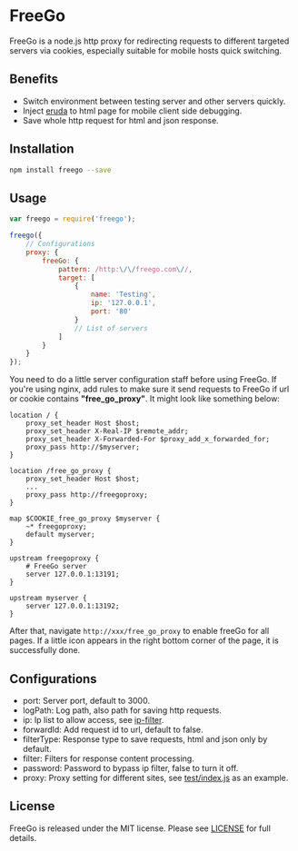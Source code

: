 # FreeGo

FreeGo is a node.js http proxy for redirecting requests to different targeted
servers via cookies, especially suitable for mobile hosts quick switching.

## Benefits

* Switch environment between testing server and other servers quickly.
* Inject [eruda](https://github.com/liriliri/eruda) to html page for mobile
  client side debugging.
* Save whole http request for html and json response.

## Installation

```bash
npm install freego --save
```

## Usage

```javascript
var freego = require('freego');

freego({
    // Configurations
    proxy: {
        freeGo: {
            pattern: /http:\/\/freego.com\//,
            target: [
                {
                    name: 'Testing',
                    ip: '127.0.0.1',
                    port: '80'
                }
                // List of servers
            ]
        }
    }
});
```

You need to do a little server configuration staff before using FreeGo. If
you're using nginx, add rules to make sure it send requests to FreeGo if url or
cookie contains **"free_go_proxy"**. It might look like something below:

```
location / {
    proxy_set_header Host $host;
    proxy_set_header X-Real-IP $remote_addr;
    proxy_set_header X-Forwarded-For $proxy_add_x_forwarded_for;
    proxy_pass http://$myserver;
}

location /free_go_proxy {
    proxy_set_header Host $host;
    ...
    proxy_pass http://freegoproxy;
}

map $COOKIE_free_go_proxy $myserver {
    ~* freegoproxy;
    default myserver;
}

upstream freegoproxy {
    # FreeGo server
    server 127.0.0.1:13191;
}

upstream myserver {
    server 127.0.0.1:13192;
}
```

After that, navigate `http://xxx/free_go_proxy` to enable freeGo for all pages.
If a little icon appears in the right bottom corner of the page, it is
successfully done.

## Configurations

* port: Server port, default to 3000.
* logPath: Log path, also path for saving http requests.
* ip: Ip list to allow access, see [ip-filter](https://github.com/tunnckocore/ip-filter).
* forwardId: Add request id to url, default to false.
* filterType: Response type to save requests, html and json only by default.
* filter: Filters for response content processing.
* password: Password to bypass ip filter, false to turn it off.
* proxy: Proxy setting for different sites, see
  [test/index.js](https://github.com/surunzi/freego/blob/master/test/index.js) as an example.

## License

FreeGo is released under the MIT license. Please see
[LICENSE](https://opensource.org/licenses/MIT) for full details.
